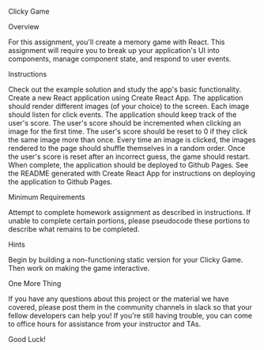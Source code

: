 Clicky Game


Overview

For this assignment, you'll create a memory game with React. This assignment will require you to break up your application's UI into components, manage component state, and respond to user events.


Instructions


Check out the example solution and study the app's basic functionality.
Create a new React application using Create React App.
The application should render different images (of your choice) to the screen. Each image should listen for click events.
The application should keep track of the user's score. The user's score should be incremented when clicking an image for the first time. The user's score should be reset to 0 if they click the same image more than once.
Every time an image is clicked, the images rendered to the page should shuffle themselves in a random order.
Once the user's score is reset after an incorrect guess, the game should restart.
When complete, the application should be deployed to Github Pages. See the README generated with Create React App for instructions on deploying the application to Github Pages.





Minimum Requirements

Attempt to complete homework assignment as described in instructions. If unable to complete certain portions, please pseudocode these portions to describe what remains to be completed.




Hints


Begin by building a non-functioning static version for your Clicky Game. Then work on making the game interactive.



One More Thing

If you have any questions about this project or the material we have covered, please post them in the community channels in slack so that your fellow developers can help you! If you're still having trouble, you can come to office hours for assistance from your instructor and TAs.

Good Luck!
